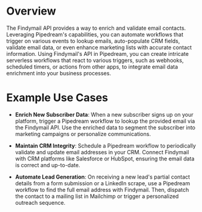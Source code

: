 # Overview

The Findymail API provides a way to enrich and validate email contacts. Leveraging Pipedream's capabilities, you can automate workflows that trigger on various events to lookup emails, auto-populate CRM fields, validate email data, or even enhance marketing lists with accurate contact information. Using Findymail's API in Pipedream, you can create intricate serverless workflows that react to various triggers, such as webhooks, scheduled timers, or actions from other apps, to integrate email data enrichment into your business processes.

# Example Use Cases

- **Enrich New Subscriber Data**: When a new subscriber signs up on your platform, trigger a Pipedream workflow to lookup the provided email via the Findymail API. Use the enriched data to segment the subscriber into marketing campaigns or personalize communications.

- **Maintain CRM Integrity**: Schedule a Pipedream workflow to periodically validate and update email addresses in your CRM. Connect Findymail with CRM platforms like Salesforce or HubSpot, ensuring the email data is correct and up-to-date.

- **Automate Lead Generation**: On receiving a new lead's partial contact details from a form submission or a LinkedIn scrape, use a Pipedream workflow to find the full email address with Findymail. Then, dispatch the contact to a mailing list in Mailchimp or trigger a personalized outreach sequence.
